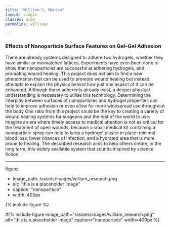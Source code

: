 ```yaml
---
title: "William S. Morton"
layout: single
classes: wide
permalink: william/

---
```


### Effects of Nanoparticle Surface Features on Gel-Gel Adhesion
There  are  already  systems  designed  to  adhere  two  hydrogels,  whether  they  have  similar  or mismatched lattices. Experiments have even been done to show that nanoparticles are successful at  adhering  hydrogels,  and  promoting  wound  healing.  This  project  does  not aim  to  find  a  new phenomenon  that  can  be  used  to  promote  wound  healing  but  instead  attempts  to  explain  the physics behind how just one aspect of it can be enhanced. Although these adherents already exist, a  deeper  physical  understanding  is  necessary  to  utilise  this  technology.  Determining  the interplay  between  surfaces  of  nanoparticles  and  hydrogel  properties  can  help  to  improve adhesion or even allow for more widespread use throughout the body One ratio from this project could be the key to creating a variety of wound healing systems for surgeons and the rest of the world to use. Imagine an era where timely access to medical attention is not as critical for the treatment of open wounds, because a small medical kit containing a nanoparticle spray can help to  keep  a  hydrogel  plaster  in  place:  minimal  blood  loss,  lower  chances  of  infection,  and  a hydrated area that is more prone to healing. The described research aims to help others create, in the long term, this widely available system that sounds inspired by science fiction.

---
figure:
   - image_path: /assets/images/william_research.png
   - alt: "this is a placeholder image"
   - caption: "nanoparticle"
   - width: 400px 
   
{% include figure %}


#{% include figure image_path="/assets/images/william_research.png" alt="this is a placeholder image" caption="nanoparticle" width=400px %}
